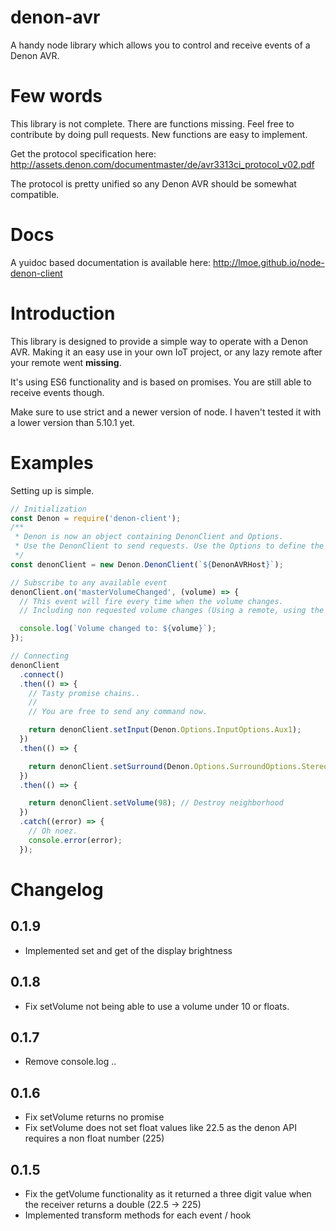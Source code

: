 # denon-avr
A handy node library which allows you to control and receive events of a Denon AVR.

# Few words

This library is not complete. There are functions missing.
Feel free to contribute by doing pull requests. New functions are easy to implement.

Get the protocol specification here:
http://assets.denon.com/documentmaster/de/avr3313ci_protocol_v02.pdf

The protocol is pretty unified so any Denon AVR should be somewhat compatible.

# Docs
A yuidoc based documentation is available here:
http://lmoe.github.io/node-denon-client

# Introduction

This library is designed to provide a simple way to operate with a Denon AVR. Making it an easy use in your own IoT project, or any lazy remote after your remote went **missing**.

It's using ES6 functionality and is based on promises. You are still able to receive events though.

Make sure to use strict and a newer version of node. I haven't tested it with a lower version than 5.10.1 yet.

# Examples

Setting up is simple.

```javascript
// Initialization
const Denon = require('denon-client');
/**
 * Denon is now an object containing DenonClient and Options.
 * Use the DenonClient to send requests. Use the Options to define the data.
 */
const denonClient = new Denon.DenonClient(`${DenonAVRHost}`);

// Subscribe to any available event
denonClient.on('masterVolumeChanged', (volume) => {
  // This event will fire every time when the volume changes.
  // Including non requested volume changes (Using a remote, using the volume wheel on the device).

  console.log(`Volume changed to: ${volume}`);
});

// Connecting
denonClient
  .connect()
  .then(() => {
    // Tasty promise chains..
    //
    // You are free to send any command now.

    return denonClient.setInput(Denon.Options.InputOptions.Aux1);
  })
  .then(() => {

    return denonClient.setSurround(Denon.Options.SurroundOptions.Stereo);
  })
  .then(() => {

    return denonClient.setVolume(98); // Destroy neighborhood
  })
  .catch((error) => {
    // Oh noez.
    console.error(error);
  });
```

# Changelog

## 0.1.9
- Implemented set and get of the display brightness

## 0.1.8
- Fix setVolume not being able to use a volume under 10 or floats.

## 0.1.7
- Remove console.log ..

## 0.1.6
- Fix setVolume returns no promise
- Fix setVolume does not set float values like 22.5 as the denon API requires a non float number (225)

## 0.1.5
- Fix the getVolume functionality as it returned a three digit value when the receiver returns a double (22.5 -> 225)
- Implemented transform methods for each event / hook
